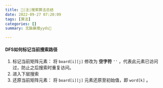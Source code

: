 ```yaml
---
title: 📢|注|搜索算法总结
date: 2022-09-27 07:20:09
tags: [算法]
categories: []
summary: 无脑暴搜yyds🤭

---
```




#### DFS如何标记当前搜索路径

1. 标记当前矩阵元素： 将 `board[i][j]` 修改为 **空字符** `''` ，代表此元素已访问过，防止之后搜索时重复访问。
2. 进入下层搜索
3. 还原当前矩阵元素： 将 `board[i][j]` 元素还原至初始值，即 `word[k]` 。
